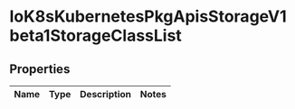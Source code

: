 
# IoK8sKubernetesPkgApisStorageV1beta1StorageClassList

## Properties
Name | Type | Description | Notes
------------ | ------------- | ------------- | -------------



